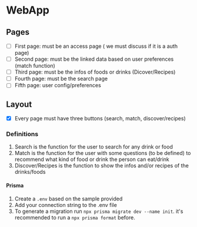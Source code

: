 # WebApp

## Pages

- [ ] First page: must be an access page ( we must discuss if it is a auth page)
- [ ] Second page: must be the linked data based on user preferences (match function)
- [ ] Third page: must be the infos of foods or drinks (Dicover/Recipes)
- [ ] Fourth page: must be the search page
- [ ] Fifth page: user config/preferences

## Layout

- [x] Every page must have three buttons (search, match, discover/recipes)

### Definitions

1. Search is the function for the user to search for any drink or food
2. Match is the function for the user with some questions (to be defined) to recommend what kind of food or drink the person can eat/drink
3. Discover/Recipes is the function to show the infos and/or recipes of the drinks/foods
 
 #### Prisma
 1. Create a ```.env``` based on the sample provided
 2. Add your connection string to the .env file
 3. To generate a migration run ```npx prisma migrate dev --name init```. it's recommended to run a ```npx prisma format``` before.
